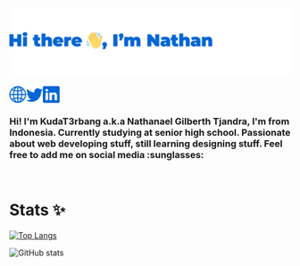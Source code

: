 ![header](asset/header.png)
---
[<img align="left" src='https://github.com/KudaT3rbang/KudaT3rbang/blob/main/asset/website.svg' alt='twitter' height='30'>](https://kudat3rbang.github.io/)
[<img align="center" src='https://github.com/KudaT3rbang/KudaT3rbang/blob/main/asset/linkedin.svg' alt='linkedin' height='30'>](https://www.linkedin.com/in/nathanael-gilberth-798121201/) 
[<img align="left" src='https://github.com/KudaT3rbang/KudaT3rbang/blob/main/asset/twitter.svg' alt='twitter' height='30'>](https://twitter.com/kudat3rbang)
<h3 align="left">Hi! I'm KudaT3rbang a.k.a  Nathanael Gilberth Tjandra, I'm from Indonesia. Currently studying at senior high school. Passionate about web developing stuff, still learning designing stuff. Feel free to add me on social media :sunglasses:</h3><br />

# Stats :sparkles:

[![Top Langs](https://github-readme-stats.vercel.app/api/top-langs/?username=KudaT3rbang&theme=nord)](https://github.com/anuraghazra/github-readme-stats)
<br />

![GitHub stats](https://github-readme-stats.vercel.app/api?username=KudaT3rbang&show_icons=true&theme=nord)  




